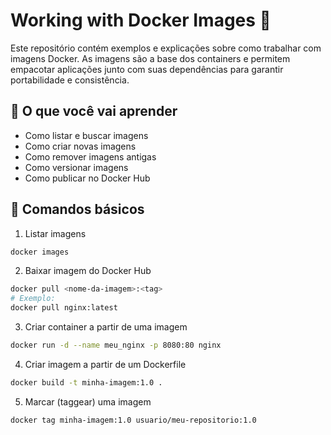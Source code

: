 # Working with Docker Images 🐳

Este repositório contém exemplos e explicações sobre como trabalhar com imagens Docker.
As imagens são a base dos containers e permitem empacotar aplicações junto com suas dependências para garantir portabilidade e consistência.

## 📌 O que você vai aprender

- Como listar e buscar imagens
- Como criar novas imagens
- Como remover imagens antigas
- Como versionar imagens
- Como publicar no Docker Hub

## 🔹 Comandos básicos

1. Listar imagens

```bash
docker images
```

2. Baixar imagem do Docker Hub

```bash
docker pull <nome-da-imagem>:<tag>
# Exemplo:
docker pull nginx:latest
```

3. Criar container a partir de uma imagem

```bash
docker run -d --name meu_nginx -p 8080:80 nginx
```

4. Criar imagem a partir de um Dockerfile

```bash
docker build -t minha-imagem:1.0 .
```

5. Marcar (taggear) uma imagem

```bash
docker tag minha-imagem:1.0 usuario/meu-repositorio:1.0
```
